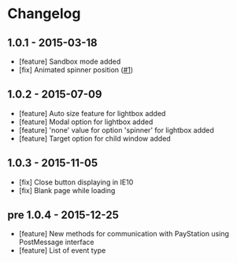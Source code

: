 # Changelog

## 1.0.1 - 2015-03-18

- [feature] Sandbox mode added
- [fix] Animated spinner position ([#1](https://github.com/xsolla/paystation-embed/issues/1))

## 1.0.2 - 2015-07-09

- [feature] Auto size feature for lightbox added
- [feature] Modal option for lightbox added
- [feature] 'none' value for option 'spinner' for lightbox added
- [feature] Target option for child window added

## 1.0.3 - 2015-11-05

- [fix] Close button displaying in IE10
- [fix] Blank page while loading

## pre 1.0.4 - 2015-12-25

- [feature] New methods for communication with PayStation using PostMessage interface
- [feature] List of event type
